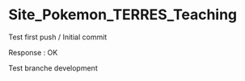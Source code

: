 # Site_Pokemon_TERRES_Teaching

Test first push / Initial commit

Response : OK

Test branche development